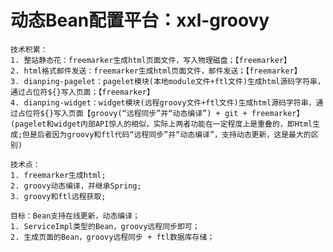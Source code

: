# 动态Bean配置平台：xxl-groovy

	技术积累：
	1. 整站静态花：freemarker生成html页面文件，写入物理磁盘；【freemarker】
	2. html格式邮件发送：freemarker生成html页面文件，邮件发送；【freemarker】
	3. dianping-pagelet：pagelet模块(本地module文件+ftl文件)生成html源码字符串，通过占位符${}写入页面；【freemarker】
	4. dianping-widget：widget模块(远程groovy文件+ftl文件)生成html源码字符串，通过占位符${}写入页面【groovy(“远程同步”并“动态编译”) + git + freemarker】
	(pagelet和widget内部API惊人的相似，实际上两者功能在一定程度上是重叠的，即Html生成;但是后者因为groovy和ftl代码“远程同步”并“动态编译”，支持动态更新，这是最大的区别)
	
	技术点：
	1. freemarker生成html;
	2. groovy动态编译，并继承Spring;
	3. groovy和ftl远程获取;
	
	目标：Bean支持在线更新，动态编译；
	1. ServiceImpl类型的Bean，groovy远程同步即可；
	2. 生成页面的Bean，groovy远程同步 + ftl数据库存储；
	
